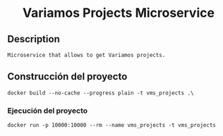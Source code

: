 <h1 align="center">
  Variamos Projects Microservice
</h1>

## Description
```
Microservice that allows to get Variamos projects.
```

## Construcción del proyecto
```
docker build --no-cache --progress plain -t vms_projects .\ 
```

### Ejecución del proyecto
```
docker run -p 10000:10000 --rm --name vms_projects -t vms_projects
```
